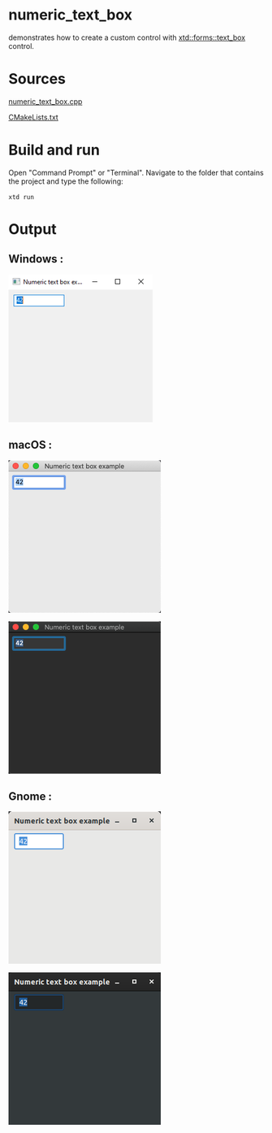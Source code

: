 # numeric_text_box

demonstrates how to create a custom control with [xtd::forms::text_box](../../../xtd.forms/include/xtd/forms/text_box.hpp) control.

# Sources

[numeric_text_box.cpp](numeric_text_box.cpp)

[CMakeLists.txt](CMakeLists.txt)

# Build and run

Open "Command Prompt" or "Terminal". Navigate to the folder that contains the project and type the following:

```shell
xtd run
```

# Output

## Windows :

![Screenshot](../../../docs/pictures/examples/numeric_text_box_w.png)

## macOS :

![Screenshot](../../../docs/pictures/examples/numeric_text_box_m.png)

![Screenshot](../../../docs/pictures/examples/numeric_text_box_md.png)

## Gnome :

![Screenshot](../../../docs/pictures/examples/numeric_text_box_g.png)

![Screenshot](../../../docs/pictures/examples/numeric_text_box_gd.png)
